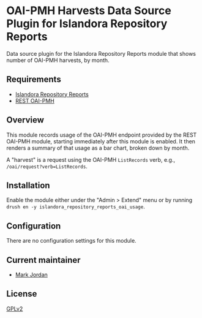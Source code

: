 # OAI-PMH Harvests Data Source Plugin for Islandora Repository Reports

Data source plugin for the Islandora Repository Reports module that shows number of OAI-PMH harvests, by month.

## Requirements

* [Islandora Repository Reports](https://github.com/mjordan/islandora_repository_reports)
* [REST OAI-PMH](https://www.drupal.org/project/rest_oai_pmh/)

## Overview

This module records usage of the OAI-PMH endpoint provided by the REST OAI-PMH module, starting immediately after this module is enabled. It then renders a summary of that usage as a bar chart, broken down by month.

A "harvest" is a request using the OAI-PMH `ListRecords` verb, e.g., `/oai/request?verb=ListRecords`.

## Installation

Enable the module either under the "Admin > Extend" menu or by running `drush en -y islandora_repository_reports_oai_usage`.

## Configuration

There are no configuration settings for this module.

## Current maintainer

* [Mark Jordan](https://github.com/mjordan)

## License

[GPLv2](http://www.gnu.org/licenses/gpl-2.0.txt)
